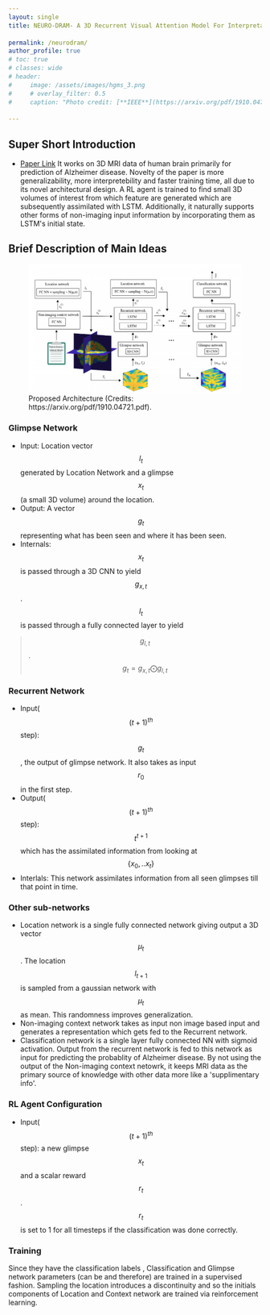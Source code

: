```yaml
---
layout: single
title: NEURO-DRAM- A 3D Recurrent Visual Attention Model For Interpretable Neuroimaging Classification

permalink: /neurodram/
author_profile: true
# toc: true
# classes: wide
# header:
#     image: /assets/images/hgms_3.png
#     # overlay_filter: 0.5
#     caption: "Photo credit: [**IEEE**](https://arxiv.org/pdf/1910.04721.pdf)"

---
```

## Super Short Introduction
* [Paper Link](https://arxiv.org/pdf/1910.04721.pdf)
It works on 3D MRI data of human brain primarily for prediction of Alzheimer disease. Novelty of the paper is more generalizability, more interpretebility and faster training time, all due to its novel architectural design. A RL agent is trained to find small 3D volumes of interest from which feature are generated which are subsequently assimilated with LSTM. Additionally, it naturally supports other forms of non-imaging input information by incorporating them as LSTM's initial state.

## Brief Description of Main Ideas
<figure>
    <a href="../assets/images/james_cole_1.png"><img src="../assets/images/james_cole_1.png"></a>
    <figcaption>Proposed Architecture (Credits: https://arxiv.org/pdf/1910.04721.pdf).</figcaption>
</figure>

### Glimpse Network
* Input: Location vector $$l_t$$ generated by Location Network and a glimpse $$x_t$$ (a small 3D volume) around the location.
* Output: A vector $$g_t$$ representing what has been seen and where it has been seen.
* Internals: $$x_t$$ is passed through a 3D CNN to yield $$g_{x,t}$$. $$l_t$$ is passed through a fully connected layer to yield
>$$g_{l,t}$$. $$g_t = g_{x,t}\bigodot g_{l,t}$$

### Recurrent Network
* Input($$(t +1)^{th}$$ step): $$g_t$$, the output of glimpse network. It also takes as input $$r_0$$ in the first step.
* Output($$(t +1)^{th}$$ step): $$t^{t+1}$$ which has the assimilated information from looking at $$\{x_0,..x_t\}$$
* Interlals: This network assimilates information from all seen glimpses till that point in time.

### Other sub-networks
* Location network is a single fully connected network giving output a 3D vector $$\mu_t$$. The location $$l_{t+1}$$ is sampled from a gaussian network with $$\mu_t$$ as mean. This randomness improves generalization.
* Non-imaging context network takes as input non image based input and generates a representation which gets fed to the Recurrent network.
* Classification network is a single layer fully connected NN with sigmoid activation. Output from the recurrent network is fed to this network as input for predicting the probablity of Alzheimer disease. By not using the output of the Non-imaging context netowrk, it keeps MRI data as the primary source of knowledge with other data more like a 'supplimentary info'.

### RL Agent Configuration
* Input($$(t +1)^{th}$$ step): a new glimpse $$x_t$$ and a scalar reward $$r_t$$. $$r_t$$ is set to 1 for all timesteps if the classification was done correctly.

### Training
Since they have the classification labels , Classification and Glimpse network parameters (can be and therefore) are trained in a supervised fashion. Sampling the location introduces a discontinuity and so the initials components of Location and Context network are trained via reinforcement learning.

